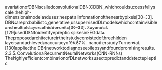 avariationofDBNiscalledconvolutionalDBN(CDBN),whichcouldsuccessfullyscale
thehigh-dimensionalmodelandusesthespatialinformationofthenearbypixels[30–33].
DBNsareprobabilistic,generative,unsupervisedDLmodelswhichcontainvisibleand
multiplelayersofhiddenunits[30–33]. Xuyenetal.[129]usedDBNtoidentifyepileptic
spikesinEEGdata. Theproposedarchitectureintheirstudyconsistedofthreehidden
layersandachievedanaccuracyof96.87%. Inanotherstudy,Turneretal.[130]appliedthe
DBNnetworktodiagnoseepilepsyandfoundpromisingresults.
2.3.5. ConvolutionalRecurrentNeuralNetworks(CNN-RNNs)
ThehighlyefficientcombinationofDLnetworksusedtopredictanddetectepileptic